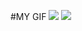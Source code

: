 #MY GIF
![](https://github.com/Plant-disease-detection/demo/file-pload.gif)
![](https://www.galvanizeaction.org/wp-content/uploads/2022/06/Wow-gif.gif)